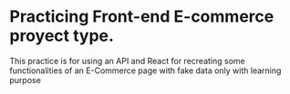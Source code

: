 # Practicing Front-end E-commerce proyect type.

This practice is for using an API and React for recreating some functionalities of an E-Commerce page with fake data only with learning purpose